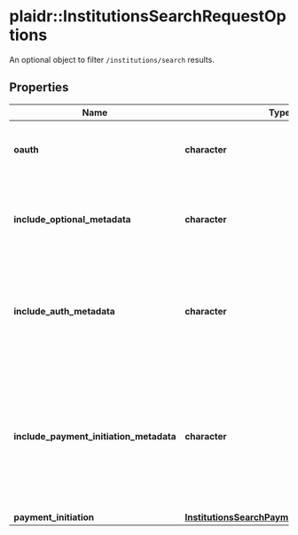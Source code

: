 # plaidr::InstitutionsSearchRequestOptions

An optional object to filter `/institutions/search` results.

## Properties
Name | Type | Description | Notes
------------ | ------------- | ------------- | -------------
**oauth** | **character** | Limit results to institutions with or without OAuth login flows. | [optional] 
**include_optional_metadata** | **character** | When true, return the institution&#39;s homepage URL, logo and primary brand color. | [optional] 
**include_auth_metadata** | **character** | When &#x60;true&#x60;, returns metadata related to the Auth product indicating which auth methods are supported. | [optional] [default to FALSE]
**include_payment_initiation_metadata** | **character** | When &#x60;true&#x60;, returns metadata related to the Payment Initiation product indicating which payment configurations are supported. | [optional] [default to FALSE]
**payment_initiation** | [**InstitutionsSearchPaymentInitiationOptions**](InstitutionsSearchPaymentInitiationOptions.md) |  | [optional] 


